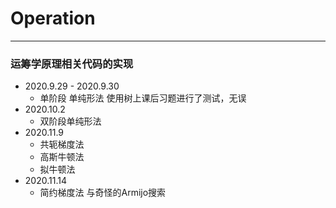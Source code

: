# Operation
---
### 运筹学原理相关代码的实现
- 2020.9.29 - 2020.9.30
  - 单阶段 单纯形法 使用树上课后习题进行了测试，无误
- 2020.10.2 
  - 双阶段单纯形法
- 2020.11.9
  - 共轭梯度法
  - 高斯牛顿法
  - 拟牛顿法
- 2020.11.14
  - 简约梯度法 与奇怪的Armijo搜索